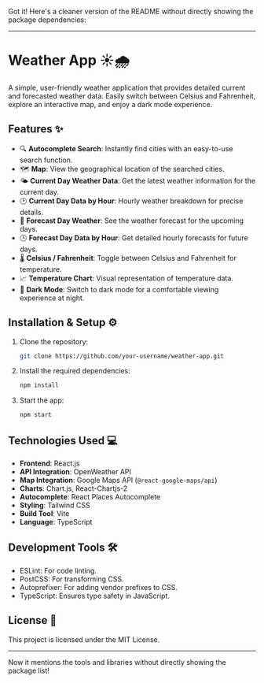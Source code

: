 Got it! Here's a cleaner version of the README without directly showing the package dependencies:

---

# Weather App ☀️🌧️

A simple, user-friendly weather application that provides detailed current and forecasted weather data. Easily switch between Celsius and Fahrenheit, explore an interactive map, and enjoy a dark mode experience.

## Features ✨

- 🔍 **Autocomplete Search**: Instantly find cities with an easy-to-use search function.
- 🗺️ **Map**: View the geographical location of the searched cities.
- 🌤️ **Current Day Weather Data**: Get the latest weather information for the current day.
- 🕑 **Current Day Data by Hour**: Hourly weather breakdown for precise details.
- 📅 **Forecast Day Weather**: See the weather forecast for the upcoming days.
- 🕒 **Forecast Day Data by Hour**: Get detailed hourly forecasts for future days.
- 🌡️ **Celsius / Fahrenheit**: Toggle between Celsius and Fahrenheit for temperature.
- 📈 **Temperature Chart**: Visual representation of temperature data.
- 🌙 **Dark Mode**: Switch to dark mode for a comfortable viewing experience at night.

## Installation & Setup ⚙️

1. Clone the repository:
    ```bash
    git clone https://github.com/your-username/weather-app.git
    ```
2. Install the required dependencies:
    ```bash
    npm install
    ```
3. Start the app:
    ```bash
    npm start
    ```

## Technologies Used 💻

- **Frontend**: React.js
- **API Integration**: OpenWeather API
- **Map Integration**: Google Maps API (`@react-google-maps/api`)
- **Charts**: Chart.js, React-Chartjs-2
- **Autocomplete**: React Places Autocomplete
- **Styling**: Tailwind CSS
- **Build Tool**: Vite
- **Language**: TypeScript

## Development Tools 🛠️

- ESLint: For code linting.
- PostCSS: For transforming CSS.
- Autoprefixer: For adding vendor prefixes to CSS.
- TypeScript: Ensures type safety in JavaScript.
  
## License 📄

This project is licensed under the MIT License.

---

Now it mentions the tools and libraries without directly showing the package list!